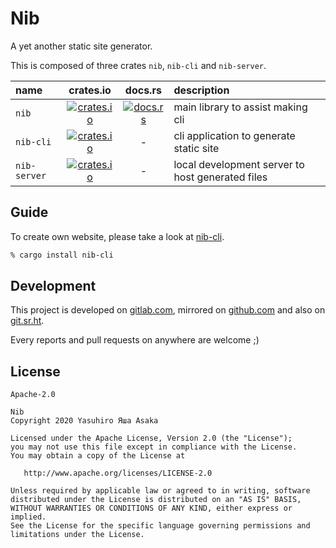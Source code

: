 # Nib

A yet another static site generator.

This is composed of three crates `nib`, `nib-cli` and `nib-server`.

| name | crates.io | docs.rs | description |
|:---|:---:|:---:|:---|
| `nib` | [![crates.io][merit::nib]][crate::nib] | [![docs.rs][badge::nib]][doc::nib] | main library to assist making cli |
| `nib-cli` | [![crates.io][merit::nib-cli]][crate::nib-cli] | - | cli application to generate static site |
| `nib-server` | [![crates.io][merit::nib-server]][crate::nib-server] | - | local development server to host generated files |

[merit::nib]: https://meritbadge.herokuapp.com/nib
[merit::nib-cli]: https://meritbadge.herokuapp.com/nib-cli
[merit::nib-server]: https://meritbadge.herokuapp.com/nib-server

[crate::nib]: https://crates.io/crates/nib
[crate::nib-cli]: https://crates.io/crates/nib-cli
[crate::nib-server]: https://crates.io/crates/nib-server

[doc::nib]: https://docs.rs/nib
[badge::nib]: https://docs.rs/nib/badge.svg


## Guide

To create own website, please take a look at [nib-cli](src/nib-cli).

```zsh
% cargo install nib-cli
```


## Development

This project is developed on [gitlab.com](https://gitlab.com/grauwoelfchen/nib),
mirrored on [github.com](https://github.com/grauwoelfchen/nib) and also on [
git.sr.ht](https://git.sr.ht/~grauwoelfchen/nib).

Every reports and pull requests on anywhere are welcome ;)


## License

`Apache-2.0`

```text
Nib
Copyright 2020 Yasuhiro Яша Asaka

Licensed under the Apache License, Version 2.0 (the "License");
you may not use this file except in compliance with the License.
You may obtain a copy of the License at

   http://www.apache.org/licenses/LICENSE-2.0

Unless required by applicable law or agreed to in writing, software
distributed under the License is distributed on an "AS IS" BASIS,
WITHOUT WARRANTIES OR CONDITIONS OF ANY KIND, either express or implied.
See the License for the specific language governing permissions and
limitations under the License.
```
